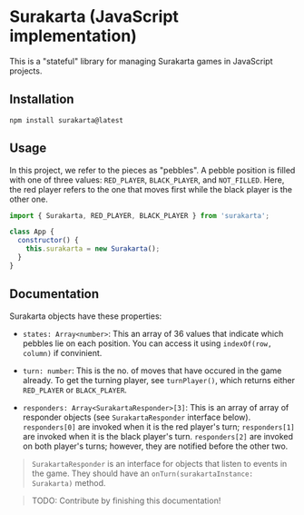 # Surakarta (JavaScript implementation)

This is a "stateful" library for managing Surakarta games in JavaScript projects.

## Installation

```
npm install surakarta@latest
```

## Usage

In this project, we refer to the pieces as "pebbles". A pebble position is filled with one of three values: `RED_PLAYER`, `BLACK_PLAYER`, and `NOT_FILLED`. Here, the red player refers to the one that moves first while the black player is the other one.

```js
import { Surakarta, RED_PLAYER, BLACK_PLAYER } from 'surakarta';

class App {
  constructor() {
    this.surakarta = new Surakarta();
  }
}
```

## Documentation

Surakarta objects have these properties:

* `states: Array<number>`: This an array of 36 values that indicate which pebbles lie on each position. You can access it using `indexOf(row, column)` if convinient.

* `turn: number`: This is the no. of moves that have occured in the game already. To get the turning player, see `turnPlayer()`, which returns either `RED_PLAYER` or `BLACK_PLAYER`.

* `responders: Array<SurakartaResponder>[3]`: This is an array of array of responder objects (see `SurakartaResponder` interface below). `responders[0]` are invoked when it is the red player's turn; `responders[1]` are invoked when it is the black player's turn. `responders[2]` are invoked on both player's turns; however, they are notified before the other two.

> `SurakartaResponder` is an interface for objects that listen to events in the game. They should have an `onTurn(surakartaInstance: Surakarta)` method.

> TODO: Contribute by finishing this documentation!
>
